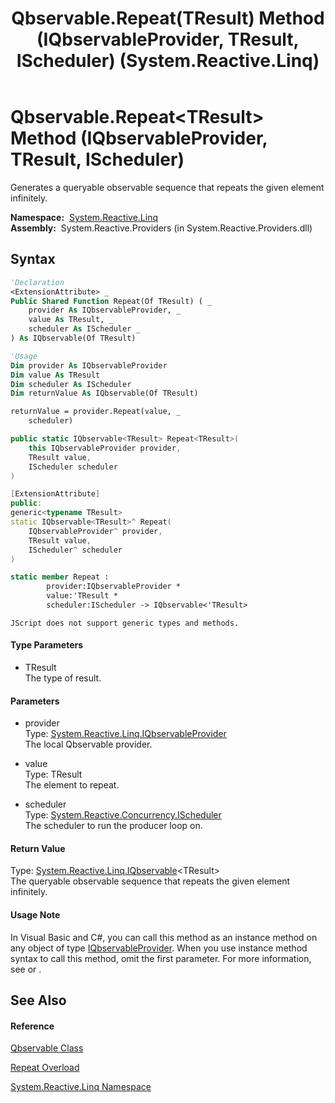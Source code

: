 ﻿---
title: Qbservable.Repeat(TResult) Method (IQbservableProvider, TResult, IScheduler) (System.Reactive.Linq)
TOCTitle: Repeat(TResult) Method (IQbservableProvider, TResult, IScheduler)
ms:assetid: M:System.Reactive.Linq.Qbservable.Repeat``1(System.Reactive.Linq.IQbservableProvider,``0,System.Reactive.Concurrency.IScheduler)
ms:mtpsurl: https://msdn.microsoft.com/en-us/library/Hh211663(v=VS.103)
ms:contentKeyID: 36069110
ms.date: 06/28/2011
mtps_version: v=VS.103
dev_langs:
- vb
- csharp
- c++
- fsharp
- jscript
---

# Qbservable.Repeat\<TResult\> Method (IQbservableProvider, TResult, IScheduler)

Generates a queryable observable sequence that repeats the given element infinitely.

**Namespace:**  [System.Reactive.Linq](hh211929\(v=vs.103\).md)  
**Assembly:**  System.Reactive.Providers (in System.Reactive.Providers.dll)

## Syntax

``` vb
'Declaration
<ExtensionAttribute> _
Public Shared Function Repeat(Of TResult) ( _
    provider As IQbservableProvider, _
    value As TResult, _
    scheduler As IScheduler _
) As IQbservable(Of TResult)
```

``` vb
'Usage
Dim provider As IQbservableProvider
Dim value As TResult
Dim scheduler As IScheduler
Dim returnValue As IQbservable(Of TResult)

returnValue = provider.Repeat(value, _
    scheduler)
```

``` csharp
public static IQbservable<TResult> Repeat<TResult>(
    this IQbservableProvider provider,
    TResult value,
    IScheduler scheduler
)
```

``` c++
[ExtensionAttribute]
public:
generic<typename TResult>
static IQbservable<TResult>^ Repeat(
    IQbservableProvider^ provider, 
    TResult value, 
    IScheduler^ scheduler
)
```

``` fsharp
static member Repeat : 
        provider:IQbservableProvider * 
        value:'TResult * 
        scheduler:IScheduler -> IQbservable<'TResult> 
```

``` jscript
JScript does not support generic types and methods.
```

#### Type Parameters

  - TResult  
    The type of result.

#### Parameters

  - provider  
    Type: [System.Reactive.Linq.IQbservableProvider](hh212104\(v=vs.103\).md)  
    The local Qbservable provider.  

<!-- end list -->

  - value  
    Type: TResult  
    The element to repeat.  

<!-- end list -->

  - scheduler  
    Type: [System.Reactive.Concurrency.IScheduler](hh229149\(v=vs.103\).md)  
    The scheduler to run the producer loop on.  

#### Return Value

Type: [System.Reactive.Linq.IQbservable](hh229328\(v=vs.103\).md)\<TResult\>  
The queryable observable sequence that repeats the given element infinitely.  

#### Usage Note

In Visual Basic and C\#, you can call this method as an instance method on any object of type [IQbservableProvider](hh212104\(v=vs.103\).md). When you use instance method syntax to call this method, omit the first parameter. For more information, see [](https://msdn.microsoft.com/en-us/library/Bb384936) or [](https://msdn.microsoft.com/en-us/library/Bb383977).

## See Also

#### Reference

[Qbservable Class](hh211693\(v=vs.103\).md)

[Repeat Overload](hh212063\(v=vs.103\).md)

[System.Reactive.Linq Namespace](hh211929\(v=vs.103\).md)


